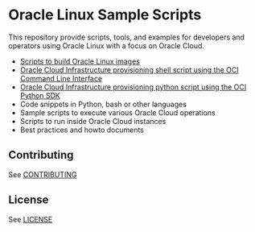 # Oracle Linux Sample Scripts
This repository provide scripts, tools, and examples for developers and operators using Oracle Linux with a focus on Oracle Cloud.

- [Scripts to build Oracle Linux images](oracle-linux-image-tools)
- [Oracle Cloud Infrastructure provisioning shell script using the OCI Command Line Interface](oci-provision)
- [Oracle Cloud Infrastructure provisioning python script using the OCI Python SDK](oci-compute)
- Code snippets in Python, bash or other languages
- Sample scripts to execute various Oracle Cloud operations
- Scripts to run inside Oracle Cloud instances
- Best practices and howto documents

## Contributing

See [CONTRIBUTING](https://github.com/oracle/ol-sample-scripts/blob/master/CONTRIBUTING.md)

## License

See [LICENSE](https://github.com/oracle/ol-sample-scripts/blob/master/LICENSE)
